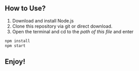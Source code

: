 ## How to Use?

1. Download and install Node.js
1. Clone this repository via git or direct download.
1. Open the terminal and cd to the _path of this file_ and enter
```bash
npm install
npm start
```
## Enjoy!
